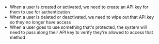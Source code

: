 * When a user is created or activated, we need to create an API key for them to use for authentication
* When a user is deleted or deactivated, we need to wipe out that API key so they no longer have access
* When a user goes to use something that's protected, the system will need to pass along their API key to verify they're allowed to access that method